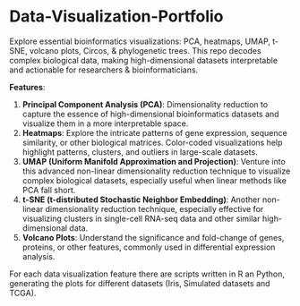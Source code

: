# Data-Visualization-Portfolio
Explore essential bioinformatics visualizations: PCA, heatmaps, UMAP, t-SNE, volcano plots, Circos, &amp; phylogenetic trees. This repo decodes complex biological data, making high-dimensional datasets interpretable and actionable for researchers &amp; bioinformaticians.

**Features**:
1. **Principal Component Analysis (PCA)**: Dimensionality reduction to capture the essence of high-dimensional bioinformatics datasets and visualize them in a more interpretable space.
2. **Heatmaps**: Explore the intricate patterns of gene expression, sequence similarity, or other biological matrices. Color-coded visualizations help highlight patterns, clusters, and outliers in large-scale datasets.
3. **UMAP (Uniform Manifold Approximation and Projection)**: Venture into this advanced non-linear dimensionality reduction technique to visualize complex biological datasets, especially useful when linear methods like PCA fall short.
4. **t-SNE (t-distributed Stochastic Neighbor Embedding)**: Another non-linear dimensionality reduction technique, especially effective for visualizing clusters in single-cell RNA-seq data and other similar high-dimensional data.
5. **Volcano Plots**: Understand the significance and fold-change of genes, proteins, or other features, commonly used in differential expression analysis.

For each data visualization feature there are scripts written in R an Python, generating the plots for different datasets (Iris, Simulated datasets and TCGA).
